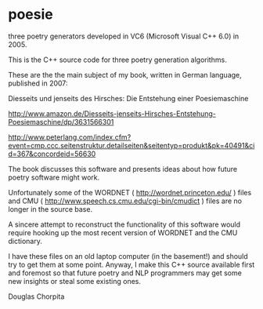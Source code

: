 # poesie
three poetry generators developed in VC6 (Microsoft Visual C++ 6.0) in 2005.

This is the C++ source code for three poetry generation algorithms.

These are the the main subject of my book, written in German language, published in 2007:

Diesseits und jenseits des Hirsches: Die Entstehung einer Poesiemaschine

http://www.amazon.de/Diesseits-jenseits-Hirsches-Entstehung-Poesiemaschine/dp/3631566301

http://www.peterlang.com/index.cfm?event=cmp.ccc.seitenstruktur.detailseiten&seitentyp=produkt&pk=40491&cid=367&concordeid=56630

The book discusses this software and presents ideas about how future poetry software might work.

Unfortunately some of the WORDNET ( http://wordnet.princeton.edu/ ) files and CMU ( http://www.speech.cs.cmu.edu/cgi-bin/cmudict ) files are no longer in the source base. 

A sincere attempt to reconstruct the functionality of this software would require hooking up the most recent version of WORDNET and the CMU dictionary.

I have these files on an old laptop computer (in the basement!) and should try to get them at some point. Anyway, I make this C++ source available first and foremost so that future poetry and NLP programmers may get some new insights or steal some existing ones.

Douglas Chorpita



